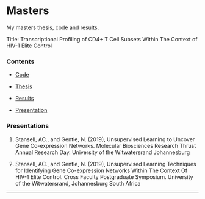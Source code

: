 # Masters

My masters thesis, code and results.

Title:  Transcriptional Profiling of CD4+ T Cell Subsets Within The Context of HIV-1 Elite Control

### Contents

- [Code](https://github.com/alecstansell/code)

- [Thesis](https://github.com/alecstansell/thesis)
 
- [Results](https://github.com/alecstansell/code)
   
- [Presentation](https://prezi.com/view/VB8c1Geqoy8QndU8WK7t/)

### Presentations

1. Stansell, AC., and Gentle, N. (2019), Unsupervised Learning to Uncover Gene Co-expression Networks. Molecular Biosciences Research Thrust Annual Research Day. University of the Witwatersrand Johannesburg

2. Stansell, AC., and Gentle, N. (2019), Unsupervised Learning Techniques for Identifying Gene Co-expression Networks Within The Context Of HIV-1 Elite Control. Cross Faculty Postgraduate Symposium. University of the Witwatersrand, Johannesburg South Africa

---
